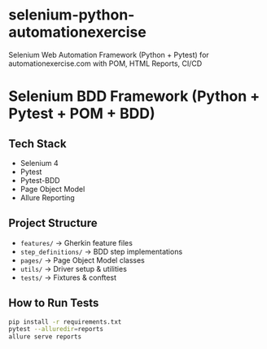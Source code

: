 # selenium-python-automationexercise
Selenium Web Automation Framework (Python + Pytest) for automationexercise.com with POM, HTML Reports, CI/CD

# Selenium BDD Framework (Python + Pytest + POM + BDD)

## Tech Stack
- Selenium 4
- Pytest
- Pytest-BDD
- Page Object Model
- Allure Reporting

## Project Structure
- `features/` → Gherkin feature files
- `step_definitions/` → BDD step implementations
- `pages/` → Page Object Model classes
- `utils/` → Driver setup & utilities
- `tests/` → Fixtures & conftest

## How to Run Tests
```bash
pip install -r requirements.txt
pytest --alluredir=reports
allure serve reports
